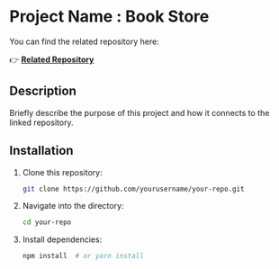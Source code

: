 # Project Name : Book Store

You can find the related repository here:

👉 **[Related Repository](https://github.com/RohanMaharjan123/Book-Store_NEXTJS)**

## Description

Briefly describe the purpose of this project and how it connects to the linked repository.

## Installation

1. Clone this repository:

   ```sh
   git clone https://github.com/yourusername/your-repo.git
   ```

2. Navigate into the directory:

   ```sh
   cd your-repo
   ```

3. Install dependencies:

   ```sh
   npm install  # or yarn install
   ```
